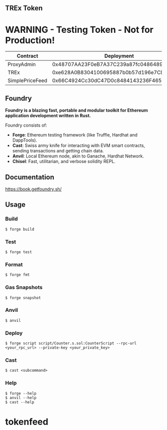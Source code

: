 ## TREx Token

# WARNING - Testing Token - Not for Production!


| Contract        | Deployment                                 | Network |
| --------------- | ------------------------------------------ | ------- |
| ProxyAdmin      | 0x48707AA23F0eB7A37C239a87fc0486489a293C8f | Sepolia |
| TREx            | 0xe628A0B8304100695887b0b57d196e7CDEbF3894 | Sepolia |
| SimplePriceFeed | 0x66C4924Cc30dC47D0c8484143236F465F4e37c9E | Sepolia |

## Foundry

**Foundry is a blazing fast, portable and modular toolkit for Ethereum application development written in Rust.**

Foundry consists of:

-   **Forge**: Ethereum testing framework (like Truffle, Hardhat and DappTools).
-   **Cast**: Swiss army knife for interacting with EVM smart contracts, sending transactions and getting chain data.
-   **Anvil**: Local Ethereum node, akin to Ganache, Hardhat Network.
-   **Chisel**: Fast, utilitarian, and verbose solidity REPL.

## Documentation

https://book.getfoundry.sh/

## Usage

### Build

```shell
$ forge build
```

### Test

```shell
$ forge test
```

### Format

```shell
$ forge fmt
```

### Gas Snapshots

```shell
$ forge snapshot
```

### Anvil

```shell
$ anvil
```

### Deploy

```shell
$ forge script script/Counter.s.sol:CounterScript --rpc-url <your_rpc_url> --private-key <your_private_key>
```

### Cast

```shell
$ cast <subcommand>
```

### Help

```shell
$ forge --help
$ anvil --help
$ cast --help
```
# tokenfeed
